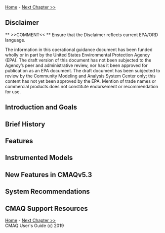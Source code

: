 
<!-- BEGIN COMMENT -->

[Home](README.md) - [Next Chapter >>](CMAQ_UG_ch02_modeling_system.md)

<!-- END COMMENT -->


Disclaimer
--
** >>COMMENT<< ** Ensure that the Disclaimer reflects current EPA/ORD language.  

The information in this operational guidance document has been funded wholly or in part by the United States Environmental Protection Agency (EPA). The draft version of this document has not been subjected to the Agency’s peer and administrative review, nor has it been approved for publication as an EPA document. The draft document has been subjected to review by the Community Modeling and Analysis System Center only; this content has not yet been approved by the EPA. Mention of trade names or commercial products does not constitute endorsement or recommendation for use.

Introduction and Goals
--

Brief History
--

Features
--

Instrumented Models
--

New Features in CMAQv5.3
--

System Recommendations
--

CMAQ Support Resources
--


<!-- BEGIN COMMENT -->

[Home](README.md) - [Next Chapter >>](CMAQ_UG_ch02_modeling_system.md)<br>
CMAQ User's Guide (c) 2019<br>

<!-- END COMMENT -->
